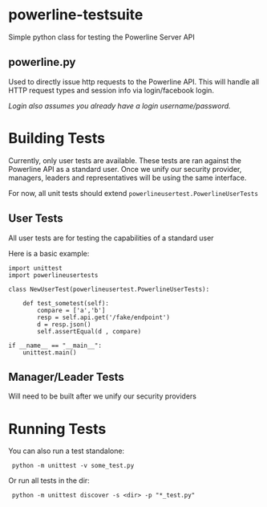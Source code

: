 # powerline-testsuite
Simple python class for testing the Powerline Server API

## powerline.py
Used to directly issue http requests to the Powerline API. This will handle all HTTP request types and
session info via login/facebook login. 

_Login also assumes you already have a login username/password._ 

# Building Tests

Currently, only user tests are available. These tests are ran against the Powerline API as a standard 
user. Once we unify our security provider, managers, leaders and representatives will be using the same
interface. 

For now, all unit tests should extend `powerlineusertest.PowerlineUserTests`

## User Tests

All user tests are for testing the capabilities of a standard user

Here is a basic example:

```
import unittest
import powerlineusertests

class NewUserTest(powerlineusertest.PowerlineUserTests):

    def test_sometest(self):
        compare = ['a','b']
        resp = self.api.get('/fake/endpoint')
        d = resp.json()
        self.assertEqual(d , compare)

if __name__ == "__main__":
    unittest.main()
```

## Manager/Leader Tests

Will need to be built after we unify our security providers

# Running Tests

You can also run a test standalone:

` python -m unittest -v some_test.py`

Or run all tests in the dir:

` python -m unittest discover -s <dir> -p "*_test.py"`


